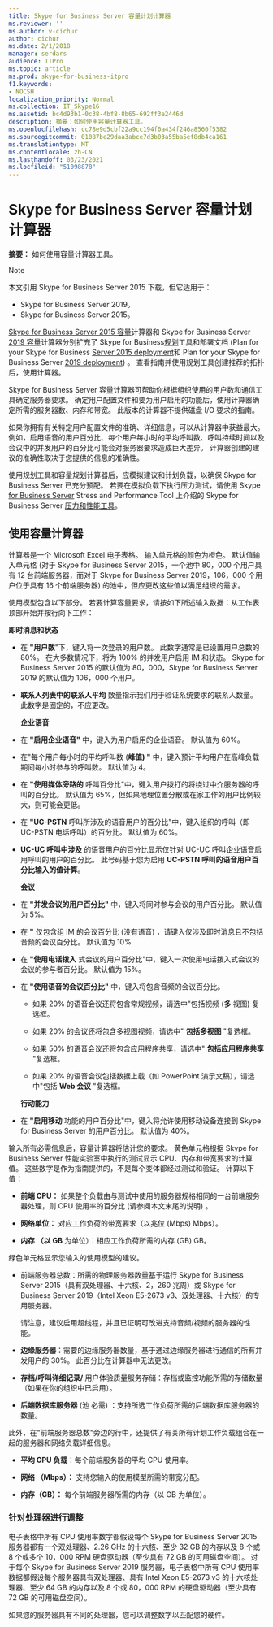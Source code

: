 ```yaml
---
title: Skype for Business Server 容量计划计算器
ms.reviewer: ''
ms.author: v-cichur
author: cichur
ms.date: 2/1/2018
manager: serdars
audience: ITPro
ms.topic: article
ms.prod: skype-for-business-itpro
f1.keywords:
- NOCSH
localization_priority: Normal
ms.collection: IT_Skype16
ms.assetid: bc4d93b1-0c38-4bf8-8b65-692ff3e2446d
description: 摘要：如何使用容量计算器工具。
ms.openlocfilehash: cc78e9d5cbf22a9cc194f0a434f246a8560f5382
ms.sourcegitcommit: 01087be29daa3abce7d3b03a55ba5ef8db4ca161
ms.translationtype: MT
ms.contentlocale: zh-CN
ms.lasthandoff: 03/23/2021
ms.locfileid: "51098878"
---
```

# <a name="skype-for-business-server-capacity-planning-calculator"></a>Skype for Business Server 容量计划计算器
 
**摘要：** 如何使用容量计算器工具。

> [!NOTE]
> 本文引用 Skype for Business Server 2015 下载，但它适用于：
> - Skype for Business Server 2019。
> - Skype for Business Server 2015。
  
[Skype for Business Server 2015 容量](https://www.microsoft.com/download/details.aspx?id=51196)计算器和 Skype for Business Server [2019 容量](https://www.microsoft.com/download/details.aspx?id=57509)计算器分别扩充了 Skype for Business[规划](https://www.microsoft.com/download/details.aspx?id=50357)工具和部署文档 (Plan for your Skype for Business [Server 2015 deployment](../plan-your-deployment/plan-your-deployment.md)和 Plan for your Skype for Business Server [2019 deployment](../../SfBServer2019/plan/plan-your-deployment-2019.md)) 。 查看指南并使用规划工具创建推荐的拓扑后，使用计算器。
  
Skype for Business Server 容量计算器可帮助你根据组织使用的用户数和通信工具确定服务器要求。 确定用户配置文件和要为用户启用的功能后，使用计算器确定所需的服务器数、内存和带宽。 此版本的计算器不提供磁盘 I/O 要求的指南。
  
如果你拥有有关特定用户配置文件的准确、详细信息，可以从计算器中获益最大。 例如，启用语音的用户百分比、每个用户每小时的平均呼叫数、呼叫持续时间以及会议中的并发用户的百分比可能会对服务器要求造成巨大差异。 计算器创建的建议的准确性取决于您提供的信息的准确性。
  
使用规划工具和容量规划计算器后，应模拟建议和计划负载，以确保 Skype for Business Server 已充分预配。 若要在模拟负载下执行压力测试，请使用 Skype [for Business Server](https://www.microsoft.com/download/details.aspx?id=50367) Stress and Performance Tool 上介绍的 Skype for Business Server [压力和性能工具](./stress-and-performance-tool/stress-and-performance-tool.md)。
  
## <a name="using-the-capacity-calculator"></a>使用容量计算器

计算器是一个 Microsoft Excel 电子表格。 输入单元格的颜色为橙色。 默认值输入单元格 (对于 Skype for Business Server 2015，一个池中 80，000 个用户具有 12 台前端服务器，而对于 Skype for Business Server 2019，106，000 个用户位于具有 16 个前端服务器) 的池中，但应更改这些值以满足组织的需求。
  
使用模型包含以下部分。 若要计算容量要求，请按如下所述输入数据：从工作表顶部开始并按行向下工作： 
  
 **即时消息和状态**
  
- 在 **"用户数**"下，键入将一次登录的用户数。 此数字通常是已设置用户总数的 80%。 在大多数情况下，将为 100% 的并发用户启用 IM 和状态。 Skype for Business Server 2015 的默认值为 80，000，Skype for Business Server 2019 的默认值为 106，000 个用户。
    
- **联系人列表中的联系人平均** 数量指示我们用于验证系统要求的联系人数量。 此数字是固定的，不应更改。
    
  **企业语音**
  
- 在 **"启用企业语音"** 中，键入为用户启用的企业语音。 默认值为 60%。 
    
- 在"每个用户每小时的平均呼叫数 (**峰值) "** 中，键入预计平均用户在高峰负载期间每小时参与的呼叫数。 默认值为 4。 
    
- 在 **"使用媒体旁路的** 呼叫百分比"中，键入用户拨打的将绕过中介服务器的呼叫的百分比。 默认值为 65%，但如果地理位置分散或在家工作的用户比例较大，则可能会更低。
    
- 在 **"UC-PSTN** 呼叫所涉及的语音用户的百分比"中，键入组织的呼叫（即 UC-PSTN 电话呼叫）的百分比。 默认值为 60%。
    
- **UC-UC 呼叫中涉及** 的语音用户的百分比显示仅针对 UC-UC 呼叫企业语音启用呼叫的用户的百分比。 此号码基于您为启用 **UC-PSTN 呼叫的语音用户百分比输入的值计算**。 
    
  **会议**
  
- 在 **"并发会议的用户百分比"** 中，键入将同时参与会议的用户百分比。 默认值为 5%。 
    
- 在 **"** 仅包含组 IM 的会议百分比 (没有语音) ，请键入仅涉及即时消息且不包括音频的会议百分比。 默认值为 10%
    
- 在 **"使用电话拨入** 式会议的用户百分比"中，键入一次使用电话拨入式会议的会议的参与者百分比。 默认值为 15%。
    
- 在 **"使用语音的会议百分比"** 中，键入将包含音频的会议百分比。 
    
  - 如果 20% 的语音会议还将包含常规视频，请选中"包括视频 (**多** 视图) 复选框。
    
  - 如果 20% 的会议还将包含多视图视频，请选中" **包括多视图** "复选框。
    
  - 如果 50% 的语音会议还将包含应用程序共享，请选中" **包括应用程序共享** "复选框。
    
  - 如果 20% 的语音会议包括数据上载（如 PowerPoint 演示文稿），请选中"包括 **Web 会议** "复选框。
    
  **行动能力**
  
- 在 **"启用移动** 功能的用户百分比"中，键入将允许使用移动设备连接到 Skype for Business Server 的用户百分比。 默认值为 40%。 
    
输入所有必需信息后，容量计算器将估计您的要求。 黄色单元格根据 Skype for Business Server 性能实验室中执行的测试显示 CPU、内存和带宽要求的计算值。 这些数字是作为指南提供的，不是每个变体都经过测试和验证。 计算以下值： 
  
- **前端 CPU：** 如果整个负载由与测试中使用的服务器规格相同的一台前端服务器处理，则 CPU 使用率的百分比 (请参阅本文末尾的说明) 。
    
- **网络单位：** 对应工作负荷的带宽要求（以兆位 (Mbps) Mbps）。
    
- **内存 （以 GB** 为单位）：相应工作负荷所需的内存 (GB) GB。
    
绿色单元格显示您输入的使用模型的建议。 
  
- 前端服务器总数：所需的物理服务器数量基于运行 Skype for Business Server 2015（具有双处理器、十六核、2，260 兆周）或 Skype for Business Server 2019（Intel Xeon E5-2673 v3、双处理器、十六核）的专用服务器。
    
    请注意，建议启用超线程，并且已证明可改进支持音频/视频的服务器的性能。
    
- **边缘服务器**：需要的边缘服务器数量，基于通过边缘服务器进行通信的所有并发用户的 30%。 此百分比在计算器中无法更改。 
    
- **存档/呼叫详细记录/** 用户体验质量服务存储：存档或监控功能所需的存储数量（如果在你的组织中已启用）。
    
- **后端数据库服务器** (池 必需) ：支持所选工作负荷所需的后端数据库服务器的数量。
    
此外，在"前端服务器总数"旁边的行中，还提供了有关所有计划工作负载组合在一起的服务器和网络负载详细信息。
  
- **平均 CPU 负载**：每个前端服务器的平均 CPU 使用率。
    
- **网络 （Mbps）：** 支持您输入的使用模型所需的带宽分配。
    
- **内存（GB）：** 每个前端服务器所需的内存（以 GB 为单位）。
    
### <a name="adjusting-for-your-processors"></a>针对处理器进行调整

电子表格中所有 CPU 使用率数字都假设每个 Skype for Business Server 2015 服务器都有一个双处理器、2.26 GHz 的十六核、至少 32 GB 的内存以及 8 个或 8 个或多个 10，000 RPM 硬盘驱动器（至少具有 72 GB 的可用磁盘空间）。 对于每个 Skype for Business Server 2019 服务器，电子表格中所有 CPU 使用率数据都假设每个服务器具有双处理器、具有 Intel Xeon E5-2673 v3 的十六核处理器、至少 64 GB 的内存以及 8 个或 80，000 RPM 的硬盘驱动器（至少具有 72 GB 的可用磁盘空间）。
  
如果您的服务器具有不同的处理器，您可以调整数字以匹配您的硬件。

